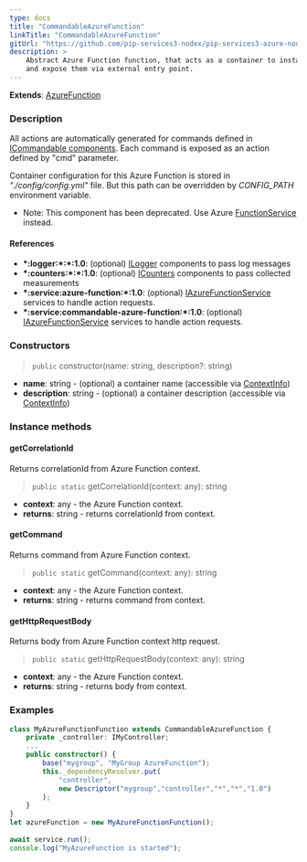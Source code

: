 ```yaml
---
type: docs
title: "CommandableAzureFunction"
linkTitle: "CommandableAzureFunction"
gitUrl: "https://github.com/pip-services3-nodex/pip-services3-azure-nodex"
description: >
    Abstract Azure Function function, that acts as a container to instantiate and run components
    and expose them via external entry point.
---
```


**Extends**: [AzureFunction](../azure_function)

### Description

All actions are automatically generated for commands
defined in [ICommandable components](../../../commons/commands/icommandable). Each command is exposed as an action defined by "cmd" parameter.
  
Container configuration for this Azure Function is stored in *"./config/config.yml"* file.
But this path can be overridden by *CONFIG_PATH* environment variable.
 
- Note: This component has been deprecated. Use Azure [FunctionService](../../services/function_service) instead.


#### References

- **\*:logger:\*:\*:1.0**: (optional) [ILogger](../../../components/log/ilogger) components to pass log messages
- **\*:counters:\*:\*:1.0**: (optional) [ICounters](../../../components/count/icounters) components to pass collected measurements
- **\*:service:azure-function:\*:1.0**: (optional) [IAzureFunctionService](../../services/iazure_function_service) services to handle action requests.
- **\*:service:commandable-azure-function:\*:1.0**: (optional) [IAzureFunctionService](../../services/iazure_function_service) services to handle action requests.

### Constructors

> `public` constructor(name: string, description?: string)

- **name**: string - (optional) a container name (accessible via [ContextInfo](../../../components/info/context_info))
- **description**: string - (optional) a container description (accessible via [ContextInfo](../../../components/info/context_info))


### Instance methods

#### getCorrelationId
Returns correlationId from Azure Function context.

> `public static` getCorrelationId(context: any): string

- **context**: any - the Azure Function context.
- **returns**: string - returns correlationId from context.

#### getCommand
Returns command from Azure Function context.

> `public static` getCommand(context: any): string

- **context**: any - the Azure Function context.
- **returns**: string - returns command from context.

#### getHttpRequestBody
Returns body from Azure Function context http request.

> `public static` getHttpRequestBody(context: any): string

- **context**: any - the Azure Function context.
- **returns**: string - returns body from context.

### Examples

```typescript
class MyAzureFunctionFunction extends CommandableAzureFunction {
    private _controller: IMyController;
    ...
    public constructor() {
        base("mygroup", "MyGroup AzureFunction");
        this._dependencyResolver.put(
            "controller",
            new Descriptor("mygroup","controller","*","*","1.0")
        );
    }
}
let azureFunction = new MyAzureFunctionFunction();
   
await service.run();
console.log("MyAzureFunction is started");
```